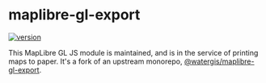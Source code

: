 # maplibre-gl-export

[![version](https://img.shields.io/npm/v/@erictheise/mapbox-gl-export.svg)](https://www.npmjs.com/package/@erictheise/mapbox-gl-export)

This MapLibre GL JS module is maintained, and is in the service of printing maps to paper. It's a fork of an upstream monorepo, [@watergis/maplibre-gl-export](@watergis/maplibre-gl-export).

